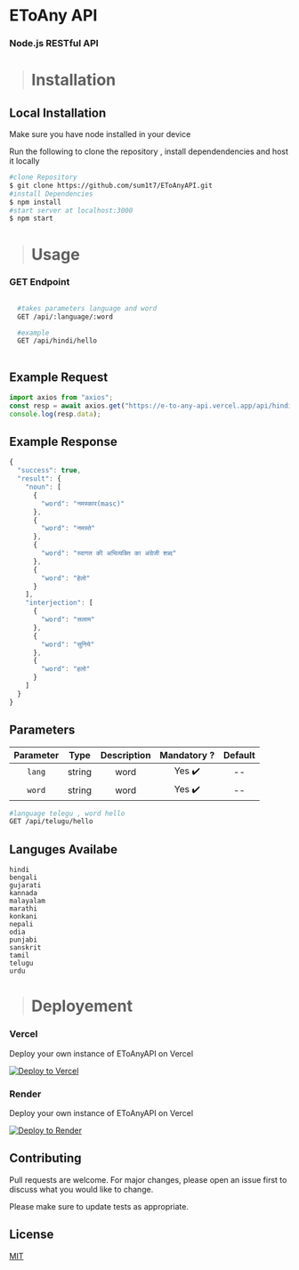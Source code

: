 # EToAny API

### Node.js RESTful API

># Installation

## Local Installation

Make sure you have node installed in your device

Run the following to clone the repository , install dependendencies and host it locally

```bash
#clone Repository
$ git clone https://github.com/sum1t7/EToAnyAPI.git
#install Dependencies 
$ npm install
#start server at localhost:3000
$ npm start
```

> # Usage 
### GET Endpoint

```bash

  #takes parameters language and word
  GET /api/:language/:word

  #example 
  GET /api/hindi/hello
  
```

## Example Request

```javascript
import axios from "axios";
const resp = await axios.get("https://e-to-any-api.vercel.app/api/hindi/hello");
console.log(resp.data);
```

## Example Response 

```javascript
{
  "success": true,
  "result": {
    "noun": [
      {
        "word": "नमस्कार(masc)"
      },
      {
        "word": "नमस्ते"
      },
      {
        "word": "स्वागत की अभिव्यक्ति का अंग्रेजी शब्द"
      },
      {
        "word": "हेलो"
      }
    ],
    "interjection": [
      {
        "word": "सलाम"
      },
      {
        "word": "सुनिये"
      },
      {
        "word": "हलो"
      }
    ]
  }
}
```

## Parameters
 
| Parameter |  Type  | Description | Mandatory ? | Default |
| :-------: | :----: | :---------: | :---------: | :-----: |
|   `lang`  | string |    word     |   Yes ✔️    |   --    | 
|   `word`  | string |    word     |   Yes ✔️    |   --    | 

```bash
#language telegu , word hello 
GET /api/telugu/hello

```
## Languges Availabe
    hindi 
    bengali 
    gujarati 
    kannada 
    malayalam 
    marathi 
    konkani 
    nepali 
    odia
    punjabi 
    sanskrit 
    tamil 
    telugu 
    urdu 


> # Deployement

### Vercel 

Deploy your own instance of EToAnyAPI on Vercel

[![Deploy to Vercel](https://vercel.com/button)](https://vercel.com/new/clone?repository-url=https://vercel.com/new/clone?repository-url=https://github.com/sum1t7/EToAnyAPI.git)
### Render 

Deploy your own instance of EToAnyAPI on Vercel

[![Deploy to Render](https://render.com/images/deploy-to-render-button.svg)](https://render.com/deploy?repo=https://github.com/sum1t7/EToAnyAPI.git)


## Contributing

Pull requests are welcome. For major changes, please open an issue first
to discuss what you would like to change.

Please make sure to update tests as appropriate.

## License

[MIT](LICENSE)


